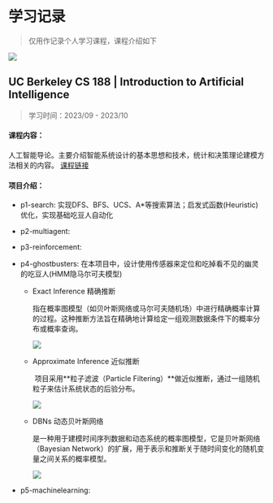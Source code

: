 # 学习记录

> 仅用作记录个人学习课程，课程介绍如下

![](https://p.ipic.vip/yrr3fk.png)

## UC Berkeley **CS 188** | Introduction to Artificial Intelligence

> 学习时间：2023/09 - 2023/10                                                                                                                   

#### 课程内容：

​	人工智能导论。主要介绍智能系统设计的基本思想和技术，统计和决策理论建模方法相关的内容。 [课程链接](https://inst.eecs.berkeley.edu/~cs188/fa18/)

#### 项目介绍：

- p1-search: 实现DFS、BFS、UCS、A*等搜索算法；启发式函数(Heuristic)优化，实现基础吃豆人自动化

- p2-multiagent: 

- p3-reinforcement:

- p4-ghostbusters:  在本项目中，设计使用传感器来定位和吃掉看不见的幽灵的吃豆人(HMM隐马尔可夫模型)

   - Exact Inference 精确推断

     ​	指在概率图模型（如贝叶斯网络或马尔可夫随机场）中进行精确概率计算的过程。这种推断方法旨在精确地计算给定一组观测数据条件下的概率分布或概率查询。

     ![](https://p.ipic.vip/v9jpme.png)

   - Approximate Inference 近似推断

     ​	项目采用**粒子滤波（Particle Filtering）**做近似推断，通过一组随机粒子来估计系统状态的后验分布。

     ![](https://p.ipic.vip/jx33yn.png)

   - DBNs 动态贝叶斯网络

     ​	是一种用于建模时间序列数据和动态系统的概率图模型，它是贝叶斯网络（Bayesian Network）的扩展，用于表示和推断关于随时间变化的随机变量之间关系的概率模型。

     ![](https://p.ipic.vip/kwnuo4.png)

- p5-machinelearning: 
